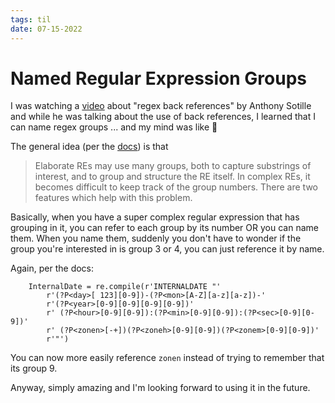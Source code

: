 ```yaml
---
tags: til
date: 07-15-2022
---
```


# Named Regular Expression Groups

I was watching a [video](https://youtube.com/watch?v=gPMpRw1xUA8&feature=share) about "regex back references" by Anthony Sotille and while he was talking about the use of back references, I learned that I can name regex groups ... and my mind was like 🤯

The general idea (per the [docs](https://docs.python.org/3/howto/regex.html#non-capturing-and-named-groups)) is that

> Elaborate REs may use many groups, both to capture substrings of interest, and to group and structure the RE itself. In complex REs, it becomes difficult to keep track of the group numbers. There are two features which help with this problem.

Basically, when you have a super complex regular expression that has grouping in it, you can refer to each group by its number OR you can name them. When you name them, suddenly you don't have to wonder if the group you're interested in is group 3 or 4, you can just reference it by name.

Again, per the docs:

```
	InternalDate = re.compile(r'INTERNALDATE "'
        r'(?P<day>[ 123][0-9])-(?P<mon>[A-Z][a-z][a-z])-'
        r'(?P<year>[0-9][0-9][0-9][0-9])'
        r' (?P<hour>[0-9][0-9]):(?P<min>[0-9][0-9]):(?P<sec>[0-9][0-9])'
        r' (?P<zonen>[-+])(?P<zoneh>[0-9][0-9])(?P<zonem>[0-9][0-9])'
        r'"')
```

You can now more easily reference `zonen` instead of trying to remember that its group 9. 

Anyway, simply amazing and I'm looking forward to using it in the future. 

